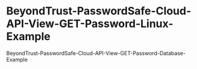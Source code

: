 # BeyondTrust-PasswordSafe-Cloud-API-View-GET-Password-Linux-Example
BeyondTrust-PasswordSafe-Cloud-API-View-GET-Password-Database-Example
